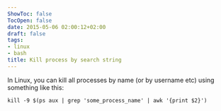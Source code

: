 ```yaml
---
ShowToc: false
TocOpen: false
date: 2015-05-06 02:00:12+02:00
draft: false
tags:
- linux
- bash
title: Kill process by search string
---
```


In Linux, you can kill all processes by name (or by username etc) using something like this:

```
kill -9 $(ps aux | grep 'some_process_name' | awk '{print $2}')
```